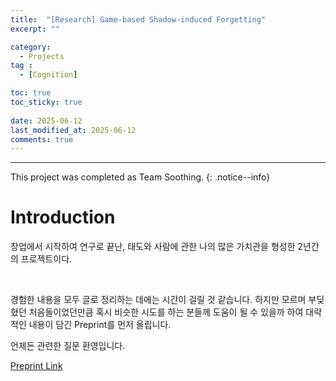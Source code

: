 ```yaml
---
title:  "[Research] Game-based Shadow-induced Forgetting" 
excerpt: ""

category:
  - Projects
tag :
  - [Cognition]

toc: true
toc_sticky: true
 
date: 2025-06-12
last_modified_at: 2025-06-12
comments: true
---
```


---

This project was completed as Team Soothing.
{: .notice--info}

# Introduction

창업에서 시작하여 연구로 끝난, 태도와 사람에 관한 나의 많은 가치관을 형성한 2년간의 프로젝트이다.

<br>


경험한 내용을 모두 글로 정리하는 데에는 시간이 걸릴 것 같습니다. 하지만 모르며 부딪혔던 처음들이었던만큼 혹시 비슷한 시도를 하는 분들께 도움이 될 수 있을까 하여 대략적인 내용이 담긴 Preprint를 먼저 올립니다.

언제든 관련한 질문 환영입니다.

[Preprint Link](https://papers.ssrn.com/sol3/papers.cfm?abstract_id=5178790)